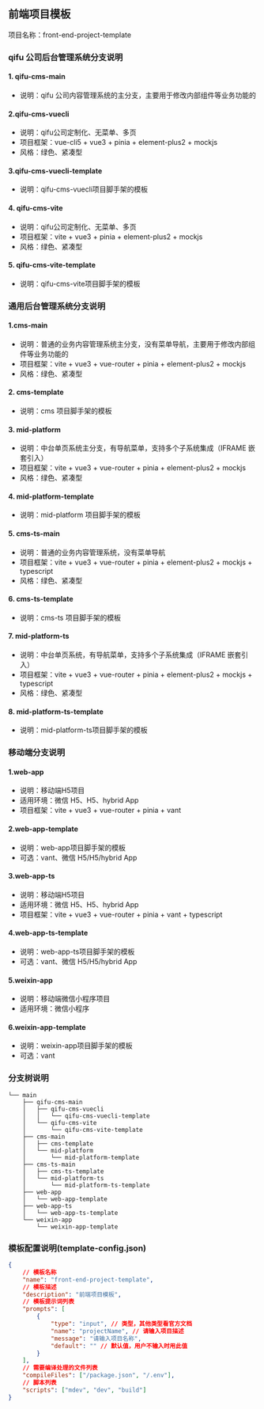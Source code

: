 ## 前端项目模板

项目名称：front-end-project-template

### qifu 公司后台管理系统分支说明

#### 1. qifu-cms-main

- 说明：qifu 公司内容管理系统的主分支，主要用于修改内部组件等业务功能的

#### 2.qifu-cms-vuecli

- 说明：qifu公司定制化、无菜单、多页
- 项目框架：vue-cli5 + vue3 + pinia + element-plus2 + mockjs
- 风格：绿色、紧凑型

#### 3.qifu-cms-vuecli-template

- 说明：qifu-cms-vuecli项目脚手架的模板

#### 4. qifu-cms-vite

- 说明：qifu公司定制化、无菜单、多页
- 项目框架：vite + vue3 + pinia + element-plus2 + mockjs
- 风格：绿色、紧凑型

#### 5. qifu-cms-vite-template

- 说明：qifu-cms-vite项目脚手架的模板

### 通用后台管理系统分支说明

#### 1.cms-main

- 说明：普通的业务内容管理系统主分支，没有菜单导航，主要用于修改内部组件等业务功能的
- 项目框架：vite + vue3 + vue-router + pinia + element-plus2 + mockjs
- 风格：绿色、紧凑型

#### 2. cms-template

- 说明：cms 项目脚手架的模板

#### 3. mid-platform

- 说明：中台单页系统主分支，有导航菜单，支持多个子系统集成（IFRAME 嵌套引入）
- 项目框架：vite + vue3 + vue-router + pinia + element-plus2 + mockjs
- 风格：绿色、紧凑型

#### 4. mid-platform-template

- 说明：mid-platform 项目脚手架的模板

#### 5. cms-ts-main

- 说明：普通的业务内容管理系统，没有菜单导航
- 项目框架：vite + vue3 + vue-router + pinia + element-plus2 + mockjs + typescript
- 风格：绿色、紧凑型

#### 6. cms-ts-template

- 说明：cms-ts 项目脚手架的模板

#### 7. mid-platform-ts

- 说明：中台单页系统，有导航菜单，支持多个子系统集成（IFRAME 嵌套引入）
- 项目框架：vite + vue3 + vue-router + pinia + element-plus2 + mockjs + typescript
- 风格：绿色、紧凑型

#### 8. mid-platform-ts-template

- 说明：mid-platform-ts项目脚手架的模板

### 移动端分支说明

#### 1.web-app

- 说明：移动端H5项目
- 适用环境：微信 H5、H5、hybrid App
- 项目框架：vite + vue3 + vue-router + pinia + vant

#### 2.web-app-template

- 说明：web-app项目脚手架的模板
- 可选：vant、微信 H5/H5/hybrid App

#### 3.web-app-ts

- 说明：移动端H5项目
- 适用环境：微信 H5、H5、hybrid App
- 项目框架：vite + vue3 + vue-router + pinia + vant + typescript

#### 4.web-app-ts-template

- 说明：web-app-ts项目脚手架的模板
- 可选：vant、微信 H5/H5/hybrid App

#### 5.weixin-app

- 说明：移动端微信小程序项目
- 适用环境：微信小程序

#### 6.weixin-app-template

- 说明：weixin-app项目脚手架的模板
- 可选：vant

### 分支树说明

```
└── main
    ├── qifu-cms-main
    │   ├── qifu-cms-vuecli
    │   │   └── qifu-cms-vuecli-template
    │   └── qifu-cms-vite
    │       └── qifu-cms-vite-template
    ├── cms-main
    │   ├── cms-template
    │   └── mid-platform
    │       └── mid-platform-template
    ├── cms-ts-main
    │   ├── cms-ts-template
    │   └── mid-platform-ts
    │       └── mid-platform-ts-template
    ├── web-app
    │   └── web-app-template
    ├── web-app-ts
    │   └── web-app-ts-template
    └── weixin-app
        └── weixin-app-template

```

### 模板配置说明(template-config.json)

```json
{
    // 模板名称
    "name": "front-end-project-template",
    // 模板描述
    "description": "前端项目模板",
    // 模板提示词列表
    "prompts": [
        {
            "type": "input", // 类型，其他类型看官方文档
            "name": "projectName", // 请输入项目描述
            "message": "请输入项目名称",
            "default": "" // 默认值，用户不输入时用此值
        }
    ],
    // 需要编译处理的文件列表
    "compileFiles": ["/package.json", "/.env"],
    // 脚本列表
    "scripts": ["mdev", "dev", "build"]
}
```
